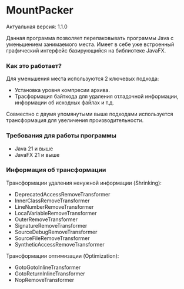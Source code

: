 # MountPacker
Актуальная версия: 1.1.0

Данная программа позволяет перепаковывать программы Java с уменьшением занимаемого места.
Имеет в себе уже встроенный графический интерфейс базирующийся на библиотеке JavaFX.

### Как это работает?
Для уменьшения места используются 2 ключевых подхода:
* Установка уровня компресии архива.
* Трасформация байткода для удаления отладочной информации, информации об исходных файлах и т.д.

Совместно с двумя упомянутыми выше подходами используется трансформация для увеличения производительности.

### Требования для работы программы
* Java 21 и выше
* JavaFX 21 и выше

### Информация об трансформации

Трансформации удаления ненужной информации (Shrinking):
* DeprecatedAccessRemoveTransformer
* InnerClassRemoveTransformer
* LineNumberRemoveTransformer
* LocalVariableRemoveTransformer
* OuterRemoveTransformer
* SignatureRemoveTransformer
* SourceDebugRemoveTransformer
* SourceFileRemoveTransformer
* SyntheticAccessRemoveTransformer

Трансформации оптимизации (Optimization):
* GotoGotoInlineTransformer
* GotoReturnInlineTransformer
* NopRemoveTransformer